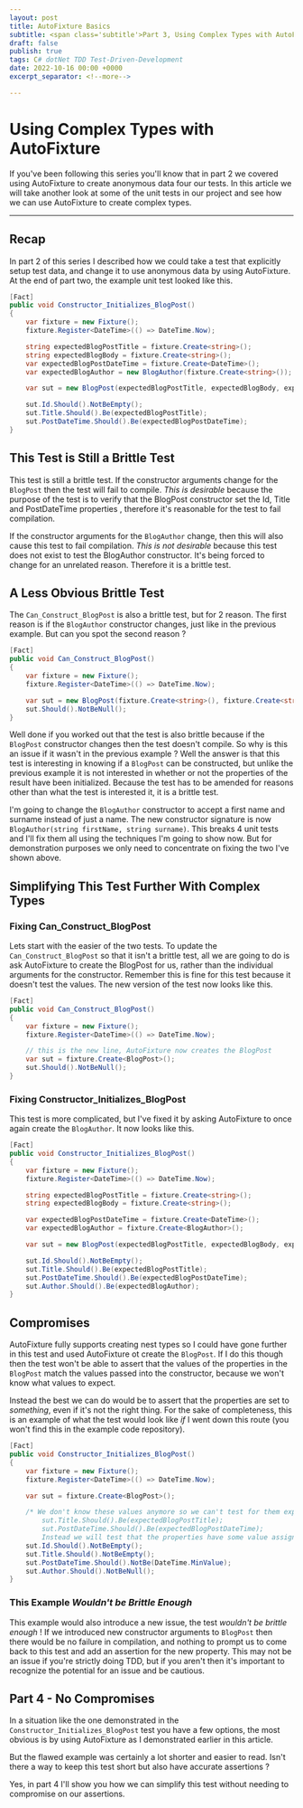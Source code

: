 ```yaml
---
layout: post
title: AutoFixture Basics
subtitle: <span class='subtitle'>Part 3, Using Complex Types with AutoFixture</span>
draft: false
publish: true
tags: C# dotNet TDD Test-Driven-Development
date: 2022-10-16 00:00 +0000
excerpt_separator: <!--more-->

---
```


# Using Complex Types with AutoFixture

If you've been following this series you'll know that in part 2 we covered using AutoFixture to create anonymous data four our tests. In this article we will take another look at some of the unit tests in our project and see how we can use AutoFixture to create complex types.

<!--more-->

---
## Recap

In part 2 of this series I described how we could take a test that explicitly setup test data, and change it to use anonymous data by using AutoFixture.
At the end of part two, the example unit test looked like this.

```c#
[Fact]
public void Constructor_Initializes_BlogPost()
{
    var fixture = new Fixture();
    fixture.Register<DateTime>(() => DateTime.Now);

    string expectedBlogPostTitle = fixture.Create<string>();
    string expectedBlogBody = fixture.Create<string>();
    var expectedBlogPostDateTime = fixture.Create<DateTime>();
    var expectedBlogAuthor = new BlogAuthor(fixture.Create<string>());

    var sut = new BlogPost(expectedBlogPostTitle, expectedBlogBody, expectedBlogAuthor, expectedBlogPostDateTime);

    sut.Id.Should().NotBeEmpty();
    sut.Title.Should().Be(expectedBlogPostTitle);
    sut.PostDateTime.Should().Be(expectedBlogPostDateTime);
}
```

## This Test is Still a Brittle Test
This test is still a brittle test. If the constructor arguments change for the `BlogPost` then the test will fail to compile. *This is desirable* because the purpose of the test is to verify that the BlogPost constructor set the Id, Title and PostDateTime properties , therefore it's reasonable for the test to fail compilation.

If the constructor arguments for the `BlogAuthor` change, then this will also cause this test to fail compilation.
*This is not desirable* because this test does not exist to test the BlogAuthor constructor. It's being forced to change for an unrelated reason.
Therefore it is a brittle test.

## A Less Obvious Brittle Test
The `Can_Construct_BlogPost` is also a brittle test, but for 2 reason. The first reason is if the `BlogAuthor` constructor changes, just like in the previous example. But can you spot the second reason ?
```c#
[Fact]
public void Can_Construct_BlogPost()
{
    var fixture = new Fixture();
    fixture.Register<DateTime>(() => DateTime.Now);

    var sut = new BlogPost(fixture.Create<string>(), fixture.Create<string>(), new BlogAuthor(fixture.Create<string>()), fixture.Create<DateTime>());
    sut.Should().NotBeNull();
}
```

Well done if you worked out that the test is also brittle because if the `BlogPost` constructor changes then the test doesn't compile.
So why is this an issue if it wasn't in the previous example ?
Well the answer is that this test is interesting in knowing if a `BlogPost` can be constructed, but unlike the previous example it is not interested in whether or not the properties of the result have been initialized. Because the test has to be amended for reasons other than what the test is interested it, it is a brittle test.

I'm going to change the `BlogAuthor` constructor to accept a first name and surname instead of just a name. The new constructor signature is now `BlogAuthor(string firstName, string surname)`.
This breaks 4 unit tests and I'll fix them all using the techniques I'm going to show now. But for demonstration purposes we only need to concentrate on fixing the two I've shown above. 

## Simplifying This Test Further With Complex Types
### Fixing Can_Construct_BlogPost
Lets start with the easier of the two tests. To update the `Can_Construct_BlogPost` so that it isn't a brittle test, all we are going to do is ask AutoFixture to create the BlogPost for us, rather than the individual arguments for the constructor.
Remember this is fine for this test because it doesn't test the values. The new version of the test now looks like this.

```c#
[Fact]
public void Can_Construct_BlogPost()
{
    var fixture = new Fixture();
    fixture.Register<DateTime>(() => DateTime.Now);

    // this is the new line, AutoFixture now creates the BlogPost
    var sut = fixture.Create<BlogPost>();
    sut.Should().NotBeNull();
}
```

### Fixing Constructor_Initializes_BlogPost
This test is more complicated, but I've fixed it by asking AutoFixture to once again create the `BlogAuthor`. It now looks like this.

```c#
[Fact]
public void Constructor_Initializes_BlogPost()
{
    var fixture = new Fixture();
    fixture.Register<DateTime>(() => DateTime.Now);

    string expectedBlogPostTitle = fixture.Create<string>();
    string expectedBlogBody = fixture.Create<string>();

    var expectedBlogPostDateTime = fixture.Create<DateTime>();
    var expectedBlogAuthor = fixture.Create<BlogAuthor>();

    var sut = new BlogPost(expectedBlogPostTitle, expectedBlogBody, expectedBlogAuthor, expectedBlogPostDateTime);

    sut.Id.Should().NotBeEmpty();
    sut.Title.Should().Be(expectedBlogPostTitle);
    sut.PostDateTime.Should().Be(expectedBlogPostDateTime);
    sut.Author.Should().Be(expectedBlogAuthor);
}
```

## Compromises

AutoFixture fully supports creating nest types so I could have gone further in this test and used AutoFixture ot create the `BlogPost`. If I do this though then the test won't be able to assert that the values of the properties in the `BlogPost` match the values passed into the constructor, because we won't know what values to expect. 

Instead the best we can do would be to assert that the properties are set to *something*, even if it's not the right thing.
For the sake of completeness, this is an example of what the test would look like *if* I went down this route (you won't find this in the example code repository).

```c#
[Fact]
public void Constructor_Initializes_BlogPost()
{
    var fixture = new Fixture();
    fixture.Register<DateTime>(() => DateTime.Now);

    var sut = fixture.Create<BlogPost>();

    /* We don't know these values anymore so we can't test for them explicitly.
        sut.Title.Should().Be(expectedBlogPostTitle);
        sut.PostDateTime.Should().Be(expectedBlogPostDateTime);
        Instead we will test that the properties have some value assigned to them */
    sut.Id.Should().NotBeEmpty();
    sut.Title.Should().NotBeEmpty();
    sut.PostDateTime.Should().NotBe(DateTime.MinValue);
    sut.Author.Should().NotBeNull();
}
```

###  This Example *Wouldn't be Brittle Enough*
This example would also introduce a new issue, the test *wouldn't be brittle enough* !
If we introduced new constructor arguments to `BlogPost` then there would be no failure in compilation, and nothing to prompt us to come back to this test and add an assertion for the new property.
This may not be an issue if you're strictly doing TDD, but if you aren't then it's important to recognize the potential for an issue and be cautious.

## Part 4 - No Compromises

In a situation like the one demonstrated in the `Constructor_Initializes_BlogPost` test you have a few options, the most obvious is by using AutoFixture as I demonstrated earlier in this article. 

But the flawed example was certainly a lot shorter and easier to read. Isn't there a way to keep this test short but also have accurate assertions ?

Yes, in part 4 I'll show you how we can simplify this test without needing to compromise on our assertions.